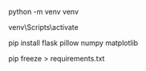 ﻿python -m venv venv

venv\Scripts\activate


pip install flask pillow numpy matplotlib

pip freeze > requirements.txt
